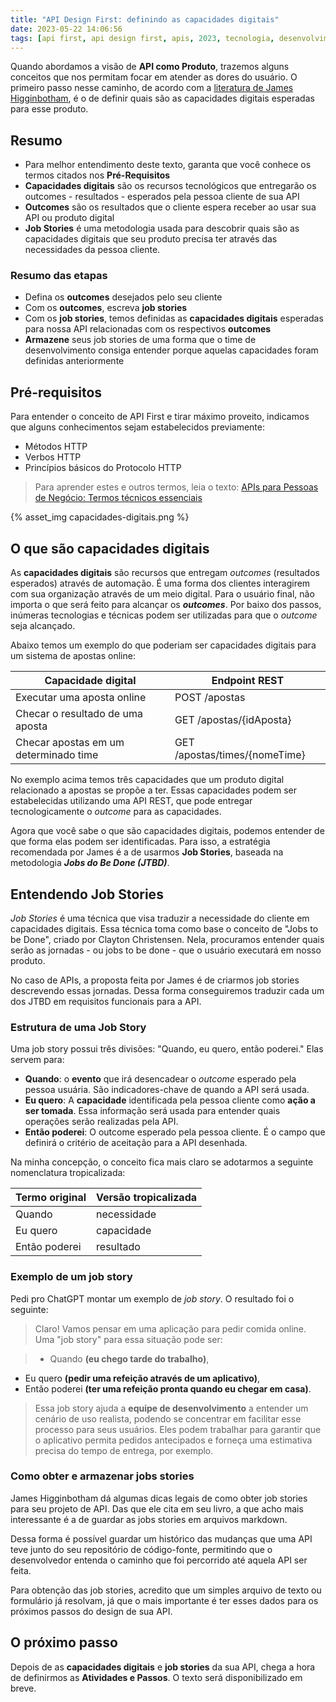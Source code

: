 ```yaml
---
title: "API Design First: definindo as capacidades digitais"
date: 2023-05-22 14:06:56
tags: [api first, api design first, apis, 2023, tecnologia, desenvolvimento]
---
```


Quando abordamos a visão de **API como Produto**, trazemos alguns conceitos que nos permitam focar em atender as dores do usuário. O primeiro passo nesse caminho, de acordo com a [literatura de James Higginbotham](https://www.amazon.com.br/Principles-Web-Design-James-Higginbotham/dp/0137355637), é o de definir quais são as capacidades digitais esperadas para esse produto. 

## Resumo

* Para melhor entendimento deste texto, garanta que você conhece os termos citados nos **Pré-Requisitos**
* **Capacidades digitais** são os recursos tecnológicos que entregarão os outcomes - resultados - esperados pela pessoa cliente de sua API
* **Outcomes** são os resultados que o cliente espera receber ao usar sua API ou produto digital
* **Job Stories** é uma metodologia usada para descobrir quais são as capacidades digitais que seu produto precisa ter através das necessidades da pessoa cliente. 

### Resumo das etapas
* Defina os **outcomes** desejados pelo seu cliente
* Com os **outcomes**, escreva **job stories**
* Com os **job stories**, temos definidas as **capacidades digitais** esperadas para nossa API relacionadas com os respectivos **outcomes**
* **Armazene** seus job stories de uma forma que o time de desenvolvimento consiga entender porque aquelas capacidades foram definidas anteriormente

## Pré-requisitos

Para entender o conceito de API First e tirar máximo proveito, indicamos que alguns conhecimentos sejam estabelecidos previamente:

* Métodos HTTP
* Verbos HTTP
* Princípios básicos do Protocolo HTTP

> Para aprender estes e outros termos, leia o texto: [APIs para Pessoas de Negócio: Termos técnicos essenciais](https://danilocardoso.dev/blog/apis-pessoas-negocio-termos-tecnicos/)

{% asset_img capacidades-digitais.png %}

## O que são capacidades digitais

As **capacidades digitais** são recursos que entregam *outcomes* (resultados esperados) através de automação. É uma forma dos clientes interagirem com sua organização através de um meio digital. Para o usuário final, não importa o que será feito para alcançar os ***outcomes***. Por baixo dos passos, inúmeras tecnologias e técnicas podem ser utilizadas para que o *outcome* seja alcançado. 

Abaixo temos um exemplo do que poderiam ser capacidades digitais para um sistema de apostas online:

|  Capacidade digital | Endpoint REST  |
|---|---|
| Executar uma aposta online| POST /apostas  |
| Checar o resultado de uma aposta  | GET /apostas/{idAposta}  |
| Checar apostas em um determinado time  | GET /apostas/times/{nomeTime}  | 


No exemplo acima temos três capacidades que um produto digital relacionado a apostas se propõe a ter. Essas capacidades podem ser estabelecidas utilizando uma API REST, que pode entregar tecnologicamente o *outcome* para as capacidades. 

Agora que você sabe o que são capacidades digitais, podemos entender de que forma elas podem ser identificadas. Para isso, a estratégia recomendada por James é a de usarmos **Job Stories**, baseada na metodologia ***Jobs do Be Done (JTBD)***.

## Entendendo Job Stories

*Job Stories* é uma técnica que visa traduzir a necessidade do cliente em capacidades digitais. Essa técnica toma como base o conceito de "Jobs to be Done", criado por Clayton Christensen. Nela, procuramos entender quais serão as jornadas - ou jobs to be done - que o usuário executará em nosso produto. 

No caso de APIs, a proposta feita por James é de criarmos job stories descrevendo essas jornadas. Dessa forma conseguiremos traduzir cada um dos JTBD em requisitos funcionais para a API. 

### Estrutura de uma Job Story

Uma job story possui três divisões: "Quando, eu quero, então poderei." Elas servem para:

* **Quando**: o **evento** que irá desencadear o *outcome* esperado pela pessoa usuária. São indicadores-chave de quando a API será usada.
* **Eu quero**: A **capacidade** identificada pela pessoa cliente como **ação a ser tomada**. Essa informação será usada para entender quais operações serão realizadas pela API.
* **Então poderei**: O outcome esperado pela pessoa cliente. É o campo que definirá o critério de aceitação para a API desenhada. 

Na minha concepção, o conceito fica mais claro se adotarmos a seguinte nomenclatura tropicalizada:

|  Termo original | Versão tropicalizada  |
|---|---|
| Quando | necessidade  |
| Eu quero  | capacidade  |
| Então poderei  | resultado  | 

### Exemplo de um job story

Pedi pro ChatGPT montar um exemplo de *job story*. O resultado foi o seguinte:

> Claro! Vamos pensar em uma aplicação para pedir comida online. Uma "job story" para essa situação pode ser:

> - Quando __(eu chego tarde do trabalho)__,
- Eu quero __(pedir uma refeição através de um aplicativo)__,
- Então poderei __(ter uma refeição pronta quando eu chegar em casa)__.

> Essa job story ajuda a **equipe de desenvolvimento** a entender um cenário de uso realista, podendo se concentrar em facilitar esse processo para seus usuários. Eles podem trabalhar para garantir que o aplicativo permita pedidos antecipados e forneça uma estimativa precisa do tempo de entrega, por exemplo.

### Como obter e armazenar jobs stories

James Higginbotham dá algumas dicas legais de como obter job stories para seu projeto de API. Das que ele cita em seu livro, a que acho mais interessante é a de guardar as jobs stories em arquivos markdown.

Dessa forma é possível guardar um histórico das mudanças que uma API teve junto do seu repositório de código-fonte, permitindo que o desenvolvedor entenda o caminho que foi percorrido até aquela API ser feita. 

Para obtenção das job stories, acredito que um simples arquivo de texto ou formulário já resolvam, já que o mais importante é ter esses dados para os próximos passos do design de sua API. 

## O próximo passo

Depois de as **capacidades digitais** e **job stories** da sua API, chega a hora de definirmos as **Atividades e Passos**. O texto será disponibilizado em breve.


